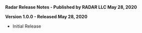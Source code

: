**Radar Release Notes - Published by RADAR LLC May 28, 2020**


**Version 1.0.0 - Released May 28, 2020**

* Initial Release
